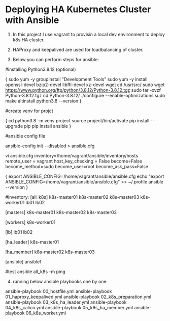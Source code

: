 # Deploying HA Kubernetes Cluster with Ansible

1. In this project I use vagrant to provisin a local dev environment to deploy k8s HA cluster.

2. HAProxy and keepalived are used for loadbalancing of cluster.

3. Below you can perform steps for ansible:

#installing Python3.8.12 (optional)

{
    sudo yum -y groupinstall "Development Tools"
    sudo yum -y install openssl-devel bzip2-devel libffi-devel xz-devel wget
    cd /usr/src/ 
    sudo wget https://www.python.org/ftp/python/3.8.12/Python-3.8.12.tgz
    sudo tar -xvzf Python-3.8.12.tgz
    cd Python-3.8.12/
    ./configure --enable-optimizations
    sudo make altinstall
    python3.8 --version
}

#create venv for projct

{
    cd
    python3.8 -m venv project
    source project/bin/activate
    pip install --upgrade pip
    pip install ansible
}

#ansible config file

ansible-config init --disabled > ansible.cfg

vi ansible.cfg
inventory=/home/vagrant/ansible/inventory/hosts
remote_user = vagrant
host_key_checking = False
become=False
become_method=sudo
become_user=root
become_ask_pass=False


{
    export ANSIBLE_CONFIG=/home/vagrant/ansible/ansible.cfg
    echo "export ANSIBLE_CONFIG=/home/vagrant/ansible/ansible.cfg" >> ~/.profile
    ansible --version
}

#inventory:
[all_k8s]
k8s-master01
k8s-master02
k8s-master03
k8s-worker01
lb01
lb02

[masters]
k8s-master01
k8s-master02
k8s-master03

[workers]
k8s-worker01

[lb]
lb01
lb02

[ha_leader]
k8s-master01

[ha_member]
k8s-master02
k8s-master03

[ansible]
ansible1


#test
ansible  all_k8s -m ping

4. running below ansible playbooks one by one:

ansible-playbook 00_hostfile.yml
ansible-playbook 01_haproxy_keepalived.yml
ansible-playbook 02_k8s_preparation.yml
ansible-playbook 03_k8s_ha_leader.yml
ansible-playbook 04_k8s_calico.yml
ansible-playbook 05_k8s_ha_member.yml
ansible-playbook 06_k8s_worker.yml

